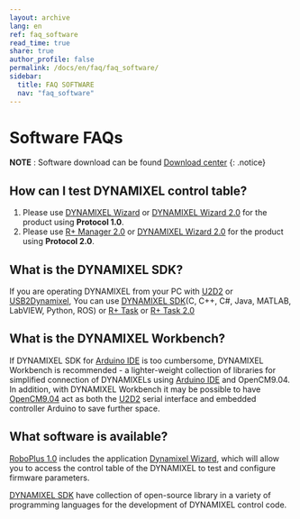 ```yaml
---
layout: archive
lang: en
ref: faq_software
read_time: true
share: true
author_profile: false
permalink: /docs/en/faq/faq_software/
sidebar:
  title: FAQ SOFTWARE
  nav: "faq_software"
---
```


# Software FAQs

**NOTE** : Software download can be found [Download center](http://en.robotis.com/service/downloadcenter.php)
{: .notice}

## How can I test DYNAMIXEL control table?
1. Please use [DYNAMIXEL Wizard] or [DYNAMIXEL Wizard 2.0] for the product using **Protocol 1.0**.
2. Please use [R+ Manager 2.0] or [DYNAMIXEL Wizard 2.0] for the product using **Protocol 2.0**.


## What is the DYNAMIXEL SDK?
 If you are operating DYNAMIXEL from your PC with [U2D2] or [USB2Dynamixel], You can use [DYNAMIXEL SDK](/docs/en/software/dynamixel/dynamixel_sdk/overview/)(C, C++, C#, Java, MATLAB, LabVIEW, Python, ROS) or [R+ Task] or [R+ Task 2.0]  


## What is the DYNAMIXEL Workbench?

 If DYNAMIXEL SDK for [Arduino IDE] is too cumbersome, DYNAMIXEL Workbench is recommended - a lighter-weight collection of libraries for simplified connection of DYNAMIXELs using [Arduino IDE] and OpenCM9.04. In addition, with DYNAMIXEL Workbench it may be possible to have [OpenCM9.04] act as both the [U2D2] serial interface and embedded controller Arduino to save further space.


## What software is available?

[RoboPlus 1.0](http://www.robotis.us/roboplus1/) includes the application [Dynamixel Wizard], which will allow you to access the control table of the DYNAMIXEL to test and configure firmware parameters. <br>


[DYNAMIXEL SDK] have collection of open-source library in a variety of programming languages for the development of DYNAMIXEL control code.





[USB2Dynamixel]: /docs/en/parts/interface/usb2dynamixel/
[DYNAMIXEL Wizard]: /docs/en/software/rplus1/dynamixel_wizard/
[DYNAMIXEL Wizard 2.0]: /docs/en/software/dynamixel/dynamixel_wizard2/
[OpenCM9.04]: /docs/en/parts/controller/opencm904/
[OpenCM 485 EXP]: /docs/en/parts/controller/opencm485exp/
[R+ Manager 2.0]: /docs/en/software/rplus2/manager/
[DYNAMIXEL SDK]: /docs/en/software/dynamixel/dynamixel_sdk/overview/
[R+ Task]: /docs/en/software/rplus1/task/getting_started/
[R+ Task 2.0]: /docs/en/software/rplus2/task/
[DYNAMIXEL Workbench]: /docs/en/software/dynamixel/dynamixel_workbench/
[Firmware Recovery]: /docs/en/software/dynamixel/dynamixel_wizard2/#firmware-recovery
[U2D2]: /docs/en/parts/interface/u2d2/
[Arduino IDE]: /docs/en/software/arduino_ide/
